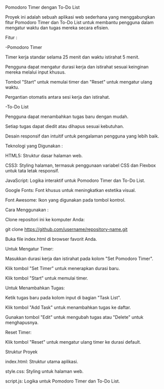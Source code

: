 Pomodoro Timer dengan To-Do List

Proyek ini adalah sebuah aplikasi web sederhana yang menggabungkan fitur Pomodoro Timer dan To-Do List untuk membantu pengguna dalam mengatur waktu dan tugas mereka secara efisien.

Fitur : 

-Pomodoro Timer

Timer kerja standar selama 25 menit dan waktu istirahat 5 menit.

Pengguna dapat mengatur durasi kerja dan istirahat sesuai keinginan mereka melalui input khusus.

Tombol "Start" untuk memulai timer dan "Reset" untuk mengatur ulang waktu.

Pergantian otomatis antara sesi kerja dan istirahat.


-To-Do List

Pengguna dapat menambahkan tugas baru dengan mudah.

Setiap tugas dapat diedit atau dihapus sesuai kebutuhan.

Desain responsif dan intuitif untuk pengalaman pengguna yang lebih baik.


Teknologi yang Digunakan :

HTML5: Struktur dasar halaman web.

CSS3: Styling halaman, termasuk penggunaan variabel CSS dan Flexbox untuk tata letak responsif.

JavaScript: Logika interaktif untuk Pomodoro Timer dan To-Do List.

Google Fonts: Font khusus untuk meningkatkan estetika visual.

Font Awesome: Ikon yang digunakan pada tombol kontrol.


Cara Menggunakan : 

Clone repositori ini ke komputer Anda:

git clone https://github.com/username/repository-name.git

Buka file index.html di browser favorit Anda.

Untuk Mengatur Timer:

Masukkan durasi kerja dan istirahat pada kolom "Set Pomodoro Timer".

Klik tombol "Set Timer" untuk menerapkan durasi baru.

Klik tombol "Start" untuk memulai timer.

Untuk Menambahkan Tugas:

Ketik tugas baru pada kolom input di bagian "Task List".

Klik tombol "Add Task" untuk menambahkan tugas ke daftar.

Gunakan tombol "Edit" untuk mengubah tugas atau "Delete" untuk menghapusnya.

Reset Timer:

Klik tombol "Reset" untuk mengatur ulang timer ke durasi default.

Struktur Proyek

index.html: Struktur utama aplikasi.

style.css: Styling untuk halaman web.

script.js: Logika untuk Pomodoro Timer dan To-Do List.

